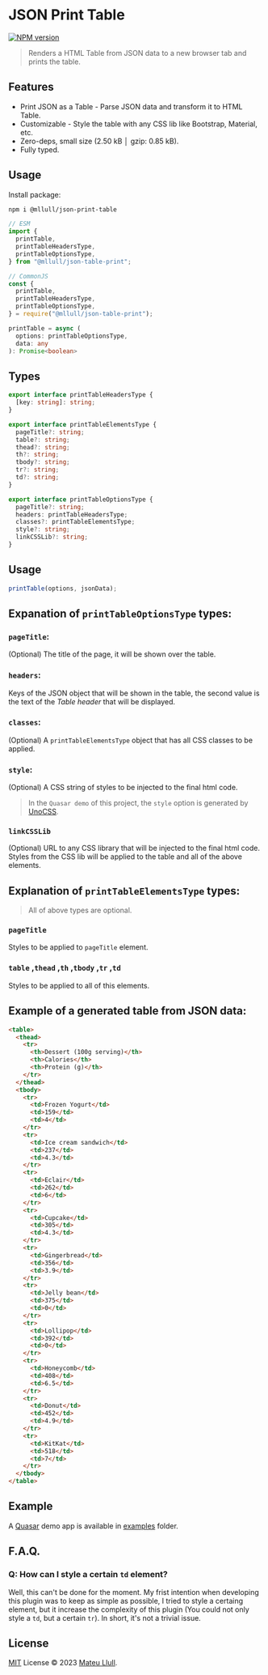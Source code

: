 # JSON Print Table

[![NPM version](https://img.shields.io/npm/v/birpc?color=a1b858&label=)](https://www.npmjs.com/package/birpc)

> Renders a HTML Table from JSON data to a new browser tab and prints the table.

## Features

- Print JSON as a Table - Parse JSON data and transform it to HTML Table.
- Customizable - Style the table with any CSS lib like Bootstrap, Material, etc.
- Zero-deps, small size (2.50 kB │ gzip: 0.85 kB).
- Fully typed.

## Usage

Install package:

```bash
npm i @mllull/json-print-table
```

```ts
// ESM
import {
  printTable,
  printTableHeadersType,
  printTableOptionsType,
} from "@mllull/json-table-print";

// CommonJS
const {
  printTable,
  printTableHeadersType,
  printTableOptionsType,
} = require("@mllull/json-table-print");
```

```ts
printTable = async (
  options: printTableOptionsType,
  data: any
): Promise<boolean>
```

## Types

```ts
export interface printTableHeadersType {
  [key: string]: string;
}

export interface printTableElementsType {
  pageTitle?: string;
  table?: string;
  thead?: string;
  th?: string;
  tbody?: string;
  tr?: string;
  td?: string;
}

export interface printTableOptionsType {
  pageTitle?: string;
  headers: printTableHeadersType;
  classes?: printTableElementsType;
  style?: string;
  linkCSSLib?: string;
}
```

## Usage

```ts
printTable(options, jsonData);
```

## Expanation of `printTableOptionsType` types:

### `pageTitle`:

(Optional) The title of the page, it will be shown over the table.

### `headers`:

Keys of the JSON object that will be shown in the table, the second value is the text of the _Table header_ that will be displayed.

### `classes`:

(Optional) A `printTableElementsType` object that has all CSS classes to be applied.

### `style`:

(Optional) A CSS string of styles to be injected to the final html code.

> In the `Quasar demo` of this project, the `style` option is generated by [UnoCSS](https://github.com/unocss/unocss).

### `linkCSSLib`

(Optional) URL to any CSS library that will be injected to the final html code. Styles from the CSS lib will be applied to the table and all of the above elements.

## Explanation of `printTableElementsType` types:

> All of above types are optional.

### `pageTitle`

Styles to be applied to `pageTitle` element.

### `table` ,`thead` ,`th` ,`tbody` ,`tr` ,`td`

Styles to be applied to all of this elements.

## Example of a generated table from JSON data:

```html
<table>
  <thead>
    <tr>
      <th>Dessert (100g serving)</th>
      <th>Calories</th>
      <th>Protein (g)</th>
    </tr>
  </thead>
  <tbody>
    <tr>
      <td>Frozen Yogurt</td>
      <td>159</td>
      <td>4</td>
    </tr>
    <tr>
      <td>Ice cream sandwich</td>
      <td>237</td>
      <td>4.3</td>
    </tr>
    <tr>
      <td>Eclair</td>
      <td>262</td>
      <td>6</td>
    </tr>
    <tr>
      <td>Cupcake</td>
      <td>305</td>
      <td>4.3</td>
    </tr>
    <tr>
      <td>Gingerbread</td>
      <td>356</td>
      <td>3.9</td>
    </tr>
    <tr>
      <td>Jelly bean</td>
      <td>375</td>
      <td>0</td>
    </tr>
    <tr>
      <td>Lollipop</td>
      <td>392</td>
      <td>0</td>
    </tr>
    <tr>
      <td>Honeycomb</td>
      <td>408</td>
      <td>6.5</td>
    </tr>
    <tr>
      <td>Donut</td>
      <td>452</td>
      <td>4.9</td>
    </tr>
    <tr>
      <td>KitKat</td>
      <td>518</td>
      <td>7</td>
    </tr>
  </tbody>
</table>
```

## Example

A [Quasar](https://quasar.dev/) demo app is available in [examples](./examples/) folder.

## F.A.Q.

### Q: How can I style a certain `td` element?

Well, this can't be done for the moment. My frist intention when developing this plugin was to keep as simple as possible, I tried to style a certaing element, but it increase the complexity of this plugin (You could not only style a `td`, but a certain `tr`). In short, it's not a trivial issue.

## License

[MIT](./LICENSE) License © 2023 [Mateu Llull](https://github.com/mllull).
